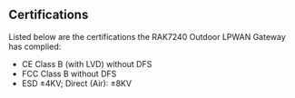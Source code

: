 ## Certifications

Listed below are the certifications the RAK7240 Outdoor LPWAN Gateway has complied:

* CE Class B (with LVD) without DFS
* FCC Class B without DFS
* ESD ±4KV; Direct (Air): ±8KV
